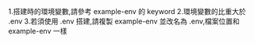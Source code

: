 1.搭建時的環境變數,請參考 example-env 的 keyword 2.環境變數的比重大於 .env 3.若須使用 .env 搭建,請複製 example-env 並改名為 .env,檔案位置和 example-env 一樣
